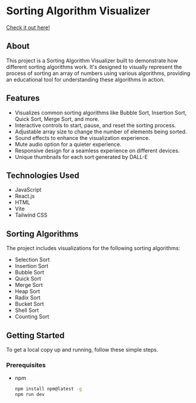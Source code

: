 # Sorting Algorithm Visualizer

[Check it out here!](https://kianand19.github.io/sort/)

## About

This project is a Sorting Algorithm Visualizer built to demonstrate how different sorting algorithms work. It's designed to visually represent the process of sorting an array of numbers using various algorithms, providing an educational tool for understanding these algorithms in action.

## Features

- Visualizes common sorting algorithms like Bubble Sort, Insertion Sort, Quick Sort, Merge Sort, and more.
- Interactive controls to start, pause, and reset the sorting process.
- Adjustable array size to change the number of elements being sorted.
- Sound effects to enhance the visualization experience.
- Mute audio option for a quieter experience.
- Responsive design for a seamless experience on different devices.
- Unique thumbnails for each sort generated by DALL-E

## Technologies Used

- JavaScript
- React.js
- HTML
- Vite
- Tailwind CSS

## Sorting Algorithms

The project includes visualizations for the following sorting algorithms:

- Selection Sort
- Insertion Sort
- Bubble Sort
- Quick Sort
- Merge Sort
- Heap Sort
- Radix Sort
- Bucket Sort
- Shell Sort
- Counting Sort

## Getting Started

To get a local copy up and running, follow these simple steps.

### Prerequisites

- npm
  ```sh
  npm install npm@latest -g
  npm run dev
